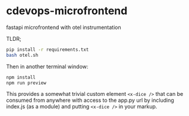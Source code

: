 # cdevops-microfrontend
fastapi microfrontend with otel instrumentation

TLDR;

```bash
pip install -r requirements.txt
bash otel.sh
```

Then in another terminal window:

```bash
npm install
npm run preview
```

This provides a somewhat trivial custom element `<x-dice />` that can be consumed from anywhere with access to the app.py url by including index.js (as a module) and putting `<x-dice />` in your markup.

